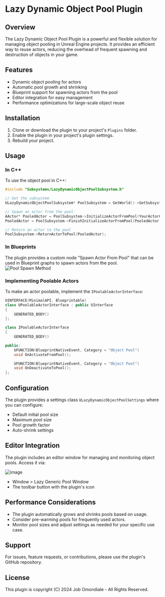 # Lazy Dynamic Object Pool Plugin

## Overview

The Lazy Dynamic Object Pool Plugin is a powerful and flexible solution for managing object pooling in Unreal Engine projects. It provides an efficient way to reuse actors, reducing the overhead of frequent spawning and destruction of objects in your game.

## Features

- Dynamic object pooling for actors
- Automatic pool growth and shrinking
- Blueprint support for spawning actors from the pool
- Editor integration for easy management
- Performance optimizations for large-scale object reuse

## Installation

1. Clone or download the plugin to your project's `Plugins` folder.
2. Enable the plugin in your project's plugin settings.
3. Rebuild your project.

## Usage

### In C++

To use the object pool in C++:

```cpp
#include "Subsystems/LazyDynamicObjectPoolSubsystem.h"

// Get the subsystem
ULazyDynamicObjectPoolSubsystem* PoolSubsystem = GetWorld()->GetSubsystem<ULazyDynamicObjectPoolSubsystem>();

// Spawn an actor from the pool
AActor* PooledActor = PoolSubsystem->InitializeActorFromPool(YourActorClass, NewOwner);
PooledActor = PoolSubsystem->FinishInitializeActorFromPool(PooledActor, DesiredTransform);

// Return an actor to the pool
PoolSubsystem->ReturnActorToPool(PooledActor);
```

### In Blueprints

The plugin provides a custom node "Spawn Actor From Pool" that can be used in Blueprint graphs to spawn actors from the pool.
![Pool Spawn Method](https://github.com/user-attachments/assets/894ddea2-202c-4d9a-8f74-3378adb04469)

### Implementing Poolable Actors

To make an actor poolable, implement the `IPoolableActorInterface`:

```cpp
UINTERFACE(MinimalAPI, Blueprintable)
class UPoolableActorInterface : public UInterface
{
    GENERATED_BODY()
};

class IPoolableActorInterface
{
    GENERATED_BODY()

public:
    UFUNCTION(BlueprintNativeEvent, Category = "Object Pool")
    void OnActivateFromPool();

    UFUNCTION(BlueprintNativeEvent, Category = "Object Pool")
    void OnDeactivateToPool();
};
```

## Configuration

The plugin provides a settings class `ULazyDynamicObjectPoolSettings` where you can configure:

- Default initial pool size
- Maximum pool size
- Pool growth factor
- Auto-shrink settings

## Editor Integration

The plugin includes an editor window for managing and monitoring object pools. Access it via:

![image](https://github.com/user-attachments/assets/7d01661e-3fdf-4a18-8a01-8166f70c6026)

- Window > Lazy Generic Pool Window
- The toolbar button with the plugin's icon

## Performance Considerations

- The plugin automatically grows and shrinks pools based on usage.
- Consider pre-warming pools for frequently used actors.
- Monitor pool sizes and adjust settings as needed for your specific use case.

## Support

For issues, feature requests, or contributions, please use the plugin's GitHub repository.

## License

This plugin is copyright (C) 2024 Job Omondiale - All Rights Reserved.
